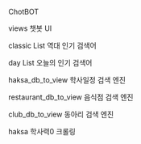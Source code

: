 ChotBOT

views
  챗봇 UI

classic List
  역대 인기 검색어
  
day List
  오늘의 인기 검색어

haksa_db_to_view
  학사일정 검색 엔진
  
restaurant_db_to_view
  음식점 검색 엔진
  
club_db_to_view
  동아리 검색 엔진

haksa
  학사력0 크롤링

